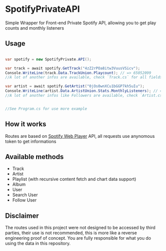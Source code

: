 # SpotifyPrivateAPI
Simple Wrapper for Front-end Private Spotify API, allowing you to get play counts and monthly listeners

## Usage

```c#

var spotify = new SpotifyPrivate.API();

var track = await spotify.GetTrack("4zZ2rPOa8itw3VuusVSicv");
Console.WriteLine(track.Data.TrackUnion.Playcount); // => 65052099
//A lot of another infos are available, check `Track.cs` for all fields

var artist = await spotify.GetArtist("0jOs0wnXCu1bGGP7kh5uIu");
Console.WriteLine(artist.Data.ArtistUnion.Stats.MonthlyListeners); // => 2825621
//A lot of another infos like Followers are available, check `Artist.cs` for all fields


//See Program.cs for use more example
```


## How it works

Routes are based on [Spotify Web Player](https://open.spotify.com/) API, all requests use anynomous token to get informations

## Available methods

- Track
- Artist
- Playlist (with recursive content fetch and chart data support)
- Album
- User
- Search User
- Follow User

## Disclaimer

The routes used in this project were not designed to be accessed by third parties, their use is not recommended, this is more like a reverse engineering proof of concept. You are fully responsible for what you do using the data in this repository.